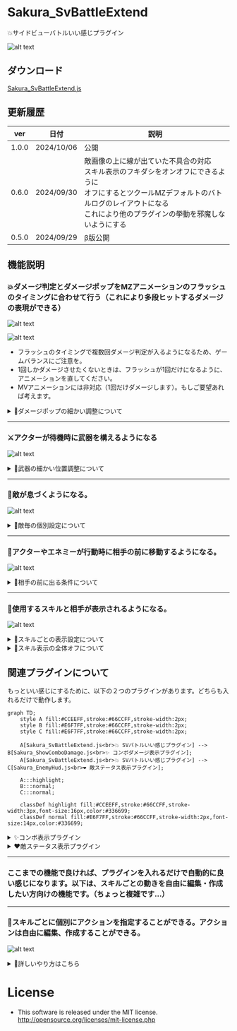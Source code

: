 # Sakura_SvBattleExtend
💥サイドビューバトルいい感じプラグイン

![alt text](image.png)


## ダウンロード
[Sakura_SvBattleExtend.js](https://raw.githubusercontent.com/Sakurano6130/SakuraPlugins/main/Sakura_SvBattleExtend/Sakura_SvBattleExtend.js)

## 更新履歴
| ver   | 日付       | 説明                                                                                                                                                                                                           |
| ----- | ---------- | -------------------------------------------------------------------------------------------------------------------------------------------------------------------------------------------------------------- |
| 1.0.0 | 2024/10/06 | 公開                                                                                                                                                                                                           |
| 0.6.0 | 2024/09/30 | 敵画像の上に線が出ていた不具合の対応<br>スキル表示のフキダシをオンオフにできるように<br>オフにするとツクールMZデフォルトのバトルログのレイアウトになる<br>これにより他のプラグインの挙動を邪魔しないようにする |
| 0.5.0 | 2024/09/29 | β版公開                                                                                                                                                                                                        |


## 機能説明
### 💥ダメージ判定とダメージポップをMZアニメーションのフラッシュのタイミングに合わせて行う（これにより多段ヒットするダメージの表現ができる）

![alt text](image-12.png)

![alt text](image-13.png)

- フラッシュのタイミングで複数回ダメージ判定が入るようになるため、ゲームバランスにご注意を。
- 1回しかダメージさせたくないときは、フラッシュが1回だけになるように、アニメーションを直してください。
- MVアニメーションには非対応（1回だけダメージします）。もしご要望あれば考えます。

<details>
  <summary>🌟ダメージポップの細かい調整について</summary>
  ダメージポップの細かい調整は、プラグインパラメータで設定できます。デフォルトで良ければ触る必要はありません。

  ![alt text](image-18.png)

</details>

---

### ⚔️アクターが待機時に武器を構えるようになる

  ![alt text](image-8.png)

<details>
  <summary>🌟武器の細かい位置調整について</summary>
  武器の細かい位置は、プラグインパラメータで設定できます。デフォルトで良ければ触る必要はありません。

  ![alt text](image-15.png) 

  ![alt text](image-16.png)
</details>

---
### 👾敵が息づくようになる。

![alt text](<bandicam 2024-10-07 05-56-57-372.gif>)

<details>
  <summary>🌟敵毎の個別設定について</summary>
  敵毎に個別に息づかせたくない場合は、以下の記述をすることで息をしなくなります。

  ![alt text](image-21.png)

  メモ欄記載例
  ```
  <息しない>
  ```

</details>

---
### 🦘アクターやエネミーが行動時に相手の前に移動するようになる。

![alt text](image-9.png)

<details>
  <summary>🌟相手の前に出る条件について</summary>
  特に何も考えなくてもいい感じにするために、以下の条件になっています。

  | 条件                                                                   | 移動するか |
  | ---------------------------------------------------------------------- | ---------- |
  | スキル使用者のメモ欄に　`<移動しない>`　が書かれているとき             | 移動しない |
  | スキルのメモ欄に　`<移動しない>`　が書かれているとき                   | 移動しない |
  | 通常攻撃<br>かつ攻撃モーションが振り・突き<br>かつ攻撃範囲が単体のとき | 移動する   |
  | 通常攻撃<br>かつ攻撃モーションが振り・突き<br>かつ攻撃範囲が複数のとき | 移動しない |
  | 通常攻撃<br>かつ攻撃モーションが射撃のとき                             | 移動しない |
  | 魔法<br>かつ対象が味方<br>かつ範囲が単体のとき                         | 移動する   |
  | 魔法<br>かつ対象が味方<br>かつ範囲が複数のとき                         | 移動しない |
  | 魔法<br>かつ対象が敵のとき                                             | 移動しない |
  | 上記以外<br>かつ範囲が単体のとき                                       | 移動する   |
  | 上記以外<br>かつ範囲が複数のとき                                       | 移動しない |

  メモ欄記載例
  ```
  <移動しない>
  ```

  フローにするとこんな感じ...めっちゃ複雑...

  ```mermaid
graph TD;
    A[スキル使用者のメモ欄に<br><移動しない>が書かれているか] -->|はい| M[移動しない];
    A -->|いいえ| B[スキルのメモ欄に<br><移動しない>が書かれているか];
    B -->|はい| M;
    B -->|いいえ| C[通常攻撃か？];
    C -->|はい| D[攻撃モーションが<br>振り・突きか？];
    D -->|はい| E[攻撃範囲が<br>単体か？];
    E -->|はい| L[移動する];
    E -->|いいえ| M;
    D -->|いいえ| F[攻撃モーションが<br>射撃か？];
    F -->|はい| M;
    F -->|いいえ| G[魔法か？];
    G -->|はい| H[対象が味方か？];
    H -->|はい| I[範囲が単体か？];
    I -->|はい| L;
    I -->|いいえ| M;
    H -->|いいえ| M;
    G -->|いいえ| J[範囲が単体か？];
    J -->|はい| L;
    J -->|いいえ| M;


  ```

</details>

---

### 💬使用するスキルと相手が表示されるようになる。

![alt text](image-11.png)

<details>
  <summary>🌟スキルごとの表示設定について</summary>
  例えば、通常攻撃は表示させたくない場合など、スキルごとに個別に非表示にしたい場合は、スキルのメモ欄に `<名前表示しない>` と記述することで非表示にすることができます。

  ![alt text](image-19.png)

  メモ欄記載例
  ```
  <名前表示しない>
  ```
</details>

<details>
  <summary>🌟スキル表示の全体オフについて</summary>
  スキル表示は全体的にオンオフ指定ができます。オフにするとRPGツクールMZデフォルトの表示になる（これにより他プラグインをお使いで邪魔されたくない場合に対応できます）

  ![alt text](image-4.png)

#### 参考
  この設定をオフにして、別プラグイン `MNKR_SimpleMsgSideViewMZ.js` を使うと、シンプルなスキル名表示だけになり戦闘のテンポがよくなっていい感じなのでご紹介します。

  > MNKR_SimpleMsgSideViewMZ.js
  > 
  > author 神無月サスケさま　munokuraさま 改変 Copyright (c) 2021 Munokura Ver.0.0.4 MIT license

  ![alt text](image-5.png)

  [https://github.com/munokura/MNKR-MZ-plugins/blob/master/MNKR_SimpleMsgSideViewMZ.js](https://github.com/munokura/MNKR-MZ-plugins/blob/master/MNKR_SimpleMsgSideViewMZ.js)

  `Sakura_SvBattleExtend` より、`MNKR_SimpleMsgSideViewMZ` を下に配置してください。
</details>


## 関連プラグインについて

もっといい感じにするために、以下の２つのプラグインがあります。どちらも入れるだけで動作します。

```mermaid
graph TD;
    style A fill:#CCEEFF,stroke:#66CCFF,stroke-width:2px;
    style B fill:#E6F7FF,stroke:#66CCFF,stroke-width:2px;
    style C fill:#E6F7FF,stroke:#66CCFF,stroke-width:2px;
    
    A[Sakura_SvBattleExtend.js<br>💥 SVバトルいい感じプラグイン] --> B[Sakura_ShowComboDamage.js<br>✨ コンボダメージ表示プラグイン];
    A[Sakura_SvBattleExtend.js<br>💥 SVバトルいい感じプラグイン] --> C[Sakura_EnemyHud.js<br>❤️ 敵ステータス表示プラグイン];
    
    A:::highlight;
    B:::normal;
    C:::normal;
    
    classDef highlight fill:#CCEEFF,stroke:#66CCFF,stroke-width:3px,font-size:16px,color:#336699;
    classDef normal fill:#E6F7FF,stroke:#66CCFF,stroke-width:2px,font-size:14px,color:#336699;

```

<details>
  <summary>✨コンボ表示プラグイン</summary>
  合計ヒット数、ダメージを表示できます。このプラグイン単独でも動作します。

  [Sakura_ShowComboDamage](../Sakura_ShowComboDamage/Sakura_ShowComboDamage.md)

  ![alt text](image-22.png)

</details>

<details>
  <summary>❤️敵ステータス表示プラグイン</summary>
  敵の名前、HPゲージ、タイムゲージを表示できます。このプラグイン単独でも動作します。

  [Sakura_EnemyHud](../Sakura_EnemyHud/Sakura_EnemyHud.md)

  ![alt text](image-23.png)

</details>

---

### ここまでの機能で良ければ、プラグインを入れるだけで自動的に良い感じになります。以下は、スキルごとの動きを自由に編集・作成したい方向けの機能です。（ちょっと複雑です...）

---
### 📝スキルごとに個別にアクションを指定することができる。アクションは自由に編集、作成することができる。

![alt text](image-14.png)

<details>
  <summary>🌟詳しいやり方はこちら</summary>

  ### 前提

  - 1つの行動は以下の流れになっています。自由に行動を定義できるのは、下記の `B` の部分です！（ここ大事です！）
  - なので、`C` のスキルのアニメーション表示以降のことはやらなくていいということです。

  ```mermaid
  graph TD;
      S((行動開始)) --> A[A.スキル名を表示する];
      A --> B[B.定義したアクションを実行する];
      B --> C[C.相手に、使用中のスキルに設定されたアニメーションを表示する];
      C --> D[D.アニメーションのフラッシュのタイミングでダメージを与える];
      D --> E[E.元の位置に戻る];
      E --> F((行動終了));

      style S fill:#CCFFCC,stroke:#33CC33,stroke-width:2px;
      style F fill:#CCFFCC,stroke:#33CC33,stroke-width:2px;
      style B fill:#FFFF99,stroke:#FFCC00,stroke-width:3px;
  ```


  ### 準備
  - まず、以下のサンプルプロジェクトをダウンロードして展開してください。

    [SVバトルいい感じアクションサンプルプロジェクト](Sakura_SvBattleExtend_SampleProject.zip)

  - ご自身のプロジェクトをRPGツクールMZで開いた状態で、サンプルプロジェクトを多重起動してください。
  - `いい感じアクションテンプレ`という名前のマップをコピーして、ご自身のプロジェクトにコピーしてください。

    ![alt text](image-24.png)

  - `/img/characters` の中にある矢の画像 `$Arrow01.png` をご自身のプロジェクトの `/img/characters` の中にコピーしてください。
  - 注）この画像は、ツクールMZに最初から入っている弓矢の画像から、矢の部分を取り出したものです。なのでRPGツクールMZ正規ユーザーしか使えません。詳細はRPGツクールMZ規約を参照ください。

    ![alt text](image-33.png)

  ### サンプルプロジェクトの役目はこれで終わりです。

---

  - プラグインパラメータを開き、ご自身のプロジェクトにコピーされた `いい感じアクションテンプレ` のマップIDを選択してください。(コピーしたら自動的にマップIDが採番されると思うので、そのIDを指定してください。)

    ![alt text](image-27.png)    

  ### アクション適用
  - `いい感じアクションテンプレ` のイベント名に合わせて、スキルのメモ欄に `<アクション:イベント名>` と記述します。これで、スキルとアクションが紐づきます。
  - 注）`<` `>` `:` これらは半角じゃないとだめです。

  ![alt text](image-28.png)

  ![alt text](image-29.png)

  メモ欄記述例

  ```
  <アクション:ハイジャンプ>
  ```

  ```
  <アクション:回転ジャンプ>
  ```

  ```
  <アクション:大魔法>
  ```

  ```
  <アクション:テレポート>
  ```

  ```
  <アクション:バク転>
  ```

  ```
  <アクション:瞬足剣>
  ```

  ```
  <アクション:弓矢>
  ```

  ```
  <アクション:クロスボウ>
  ```

  ### アクション編集
  - `いい感じアクションテンプレ` のイベントの中身を編集することで、自由にアクションを編集することができます。
  - 読み取られるのは、Sakura_SvBattleExtendのプラグインコマンドとピクチャの処理（赤枠部分）だけです。
  - それ以外のイベントコマンドは、無視されます。

    ![alt text](image-30.png)

    ![alt text](image-31.png)

  - 事前に用意されたイベントだけでなく、新しくイベントを作って、その`イベント名`とスキルのメモ欄に `<アクション:イベント名>` をそろえれば、いくつでもアクションを作ることができます。

  ### イベントの画像について
  - イベントに画像をつけておくと、ﾌﾟﾗｸﾞｲﾝｺﾏﾝﾄﾞ`投げる`のときに、その画像が表示されます。
  
    ![alt text](image-34.png)

  ### イベントのページについて
  - イベントを複数ページにしておくと、その条件にあったページの内容が実行されます。
  - スイッチが変わったら画像やアクションが変わるなどの演出ができます。

    ![alt text](image-35.png)

</details>






# License
- This software is released under the MIT license. http://opensource.org/licenses/mit-license.php
